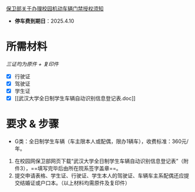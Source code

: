[保卫部关于办理校园机动车辆门禁授权须知](https://bwb.whu.edu.cn/info/1009/1185.htm)
- **停车费到期日**：2025.4.10
# 所需材料
*三证均为原件 + 复印件*
- [x] 行驶证
- [x] 驾驶证
- [x] 学生证
- [x] [[武汉大学全日制学生车辆自动识别信息登记表.doc]]
# 要求 & 步骤
- G类：全日制学生车辆（车主限本人或配偶，限办1辆车），收费标准：360元/年。
1. 在校园网保卫部网页下载“武汉大学全日制学生车辆自动识别信息登记表”（附件3），==填写完毕后由所在院系签字盖章==。
2. 提交申请表格、学生证、行驶证、学生本人的驾驶证、车辆车主系配偶还应提交结婚证或户口本。（以上材料均需原件及复印件）